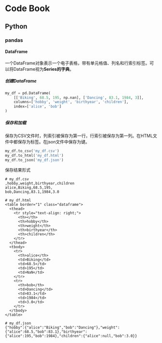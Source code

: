 # Code Book

## Python

### pandas

#### DataFrame

一个DataFrame对象表示一个电子表格，带有单元格值、列名和行索引标签。可以将DataFrame视为**Series的字典**。

##### 创建DataFrame

```python 
my_df = pd.DataFrame(
    [['Biking', 68.5, 195, np.nan], ['Dancing', 83.1, 1984, 3]], 
    columns=['hobby', 'weight', 'birthyear', 'children'], 
    index=['alice', 'bob']
)
```

##### 保存和加载

保存为CSV文件时，列索引被保存为第一行，行索引被保存为第一列。在HTML文件中都保存为标签。在json文件中保存为键。

```python
my_df.to_csv('my_df.csv')
my_df.to_html('my_df.html')
my_df.to_json('my_df.json')
```

保存结果形式

```
# my_df.csv
,hobby,weight,birthyear,children
alice,Biking,68.5,195,
bob,Dancing,83.1,1984,3.0

# my_df.html
<table border="1" class="dataframe">
  <thead>
    <tr style="text-align: right;">
      <th></th>
      <th>hobby</th>
      <th>weight</th>
      <th>birthyear</th>
      <th>children</th>
    </tr>
  </thead>
  <tbody>
    <tr>
      <th>alice</th>
      <td>Biking</td>
      <td>68.5</td>
      <td>195</td>
      <td>NaN</td>
    </tr>
    <tr>
      <th>bob</th>
      <td>Dancing</td>
      <td>83.1</td>
      <td>1984</td>
      <td>3.0</td>
    </tr>
  </tbody>
</table>

# my_df.json
{"hobby":{"alice":"Biking","bob":"Dancing"},"weight":{"alice":68.5,"bob":83.1},"birthyear":{"alice":195,"bob":1984},"children":{"alice":null,"bob":3.0}}
```

